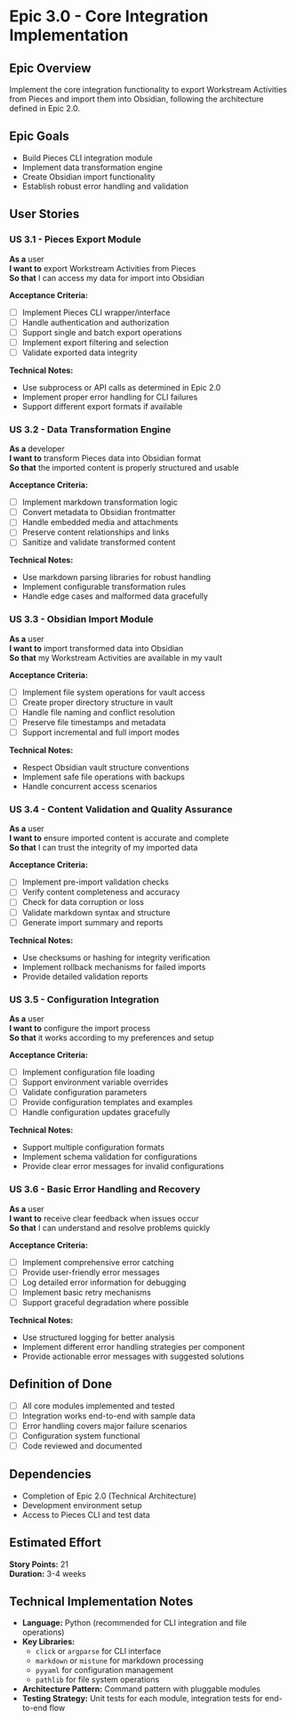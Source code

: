 # Epic 3.0 - Core Integration Implementation

## Epic Overview
Implement the core integration functionality to export Workstream Activities from Pieces and import them into Obsidian, following the architecture defined in Epic 2.0.

## Epic Goals
- Build Pieces CLI integration module
- Implement data transformation engine
- Create Obsidian import functionality
- Establish robust error handling and validation

## User Stories

### US 3.1 - Pieces Export Module
**As a** user  
**I want to** export Workstream Activities from Pieces  
**So that** I can access my data for import into Obsidian  

**Acceptance Criteria:**
- [ ] Implement Pieces CLI wrapper/interface
- [ ] Handle authentication and authorization
- [ ] Support single and batch export operations
- [ ] Implement export filtering and selection
- [ ] Validate exported data integrity

**Technical Notes:**
- Use subprocess or API calls as determined in Epic 2.0
- Implement proper error handling for CLI failures
- Support different export formats if available

### US 3.2 - Data Transformation Engine
**As a** developer  
**I want to** transform Pieces data into Obsidian format  
**So that** the imported content is properly structured and usable  

**Acceptance Criteria:**
- [ ] Implement markdown transformation logic
- [ ] Convert metadata to Obsidian frontmatter
- [ ] Handle embedded media and attachments
- [ ] Preserve content relationships and links
- [ ] Sanitize and validate transformed content

**Technical Notes:**
- Use markdown parsing libraries for robust handling
- Implement configurable transformation rules
- Handle edge cases and malformed data gracefully

### US 3.3 - Obsidian Import Module
**As a** user  
**I want to** import transformed data into Obsidian  
**So that** my Workstream Activities are available in my vault  

**Acceptance Criteria:**
- [ ] Implement file system operations for vault access
- [ ] Create proper directory structure in vault
- [ ] Handle file naming and conflict resolution
- [ ] Preserve file timestamps and metadata
- [ ] Support incremental and full import modes

**Technical Notes:**
- Respect Obsidian vault structure conventions
- Implement safe file operations with backups
- Handle concurrent access scenarios

### US 3.4 - Content Validation and Quality Assurance
**As a** user  
**I want to** ensure imported content is accurate and complete  
**So that** I can trust the integrity of my imported data  

**Acceptance Criteria:**
- [ ] Implement pre-import validation checks
- [ ] Verify content completeness and accuracy
- [ ] Check for data corruption or loss
- [ ] Validate markdown syntax and structure
- [ ] Generate import summary and reports

**Technical Notes:**
- Use checksums or hashing for integrity verification
- Implement rollback mechanisms for failed imports
- Provide detailed validation reports

### US 3.5 - Configuration Integration
**As a** user  
**I want to** configure the import process  
**So that** it works according to my preferences and setup  

**Acceptance Criteria:**
- [ ] Implement configuration file loading
- [ ] Support environment variable overrides
- [ ] Validate configuration parameters
- [ ] Provide configuration templates and examples
- [ ] Handle configuration updates gracefully

**Technical Notes:**
- Support multiple configuration formats
- Implement schema validation for configurations
- Provide clear error messages for invalid configurations

### US 3.6 - Basic Error Handling and Recovery
**As a** user  
**I want to** receive clear feedback when issues occur  
**So that** I can understand and resolve problems quickly  

**Acceptance Criteria:**
- [ ] Implement comprehensive error catching
- [ ] Provide user-friendly error messages
- [ ] Log detailed error information for debugging
- [ ] Implement basic retry mechanisms
- [ ] Support graceful degradation where possible

**Technical Notes:**
- Use structured logging for better analysis
- Implement different error handling strategies per component
- Provide actionable error messages with suggested solutions

## Definition of Done
- [ ] All core modules implemented and tested
- [ ] Integration works end-to-end with sample data
- [ ] Error handling covers major failure scenarios
- [ ] Configuration system functional
- [ ] Code reviewed and documented

## Dependencies
- Completion of Epic 2.0 (Technical Architecture)
- Development environment setup
- Access to Pieces CLI and test data

## Estimated Effort
**Story Points:** 21  
**Duration:** 3-4 weeks

## Technical Implementation Notes
- **Language:** Python (recommended for CLI integration and file operations)
- **Key Libraries:** 
  - `click` or `argparse` for CLI interface
  - `markdown` or `mistune` for markdown processing
  - `pyyaml` for configuration management
  - `pathlib` for file system operations
- **Architecture Pattern:** Command pattern with pluggable modules
- **Testing Strategy:** Unit tests for each module, integration tests for end-to-end flow